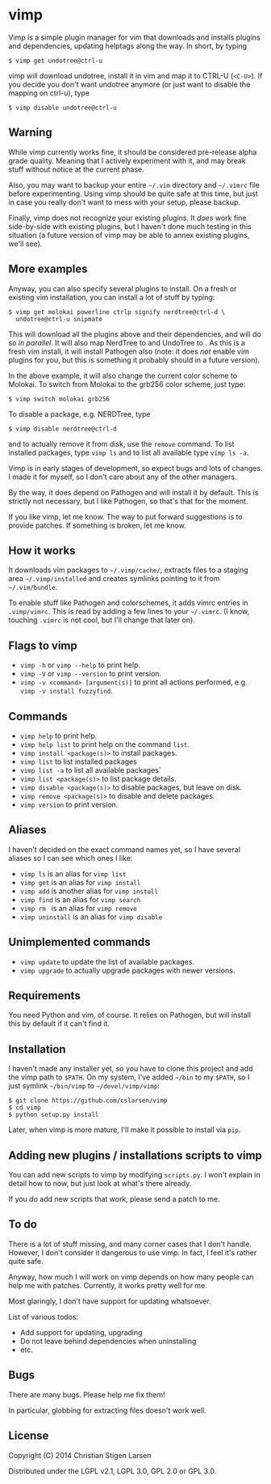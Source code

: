 vimp
====

Vimp is a simple plugin manager for vim that downloads and installs plugins
and dependencies, updating helptags along the way.  In short, by typing

    $ vimp get undotree@ctrl-u

vimp will download undotree, install it in vim and map it to CTRL-U
(`<C-U>`).  If you decide you don't want undotree anymore (or just want to
disable the mapping on ctrl-u), type

    $ vimp disable undotree@ctrl-u

Warning
-------
While vimp currently works fine, it should be considered pre-release alpha
grade quality.  Meaning that I actively experiment with it, and may break
stuff without notice at the current phase.

Also, you may want to backup your entire `~/.vim` directory and `~/.vimrc`
file before experimenting.  Using vimp should be quite safe at this time,
but just in case you really don't want to mess with your setup, please
backup.

Finally, vimp does not recognize your existing plugins.  It *does* work fine
side-by-side with existing plugins, but I haven't done much testing in this
situation (a future version of vimp may be able to annex existing plugins,
we'll see).

More examples
-------------

Anyway, you can also specify several plugins to install.  On a fresh or
existing vim installation, you can install a lot of stuff by typing:

    $ vimp get molokai powerline ctrlp signify nerdtree@ctrl-d \
      undotree@ctrl-u snipmate

This will download all the plugins above and their dependencies, and will do
so *in parallel*.  It will also map NerdTree to <C-d> and UndoTree to <C-u>.
As this is a fresh vim install, it will install Pathogen also (note: it does
*not* enable vim plugins for you, but this is something it probably
should in a future version).

In the above example, it will also change the current color scheme to
Molokai.  To switch from Molokai to the grb256 color scheme, just type:

    $ vimp switch molokai grb256

To disable a package, e.g. NERDTree, type

    $ vimp disable nerdtree@ctrl-d

and to actually remove it from disk, use the `remove` command.  To list
installed packages, type `vimp ls` and to list all available type `vimp ls
-a`.

Vimp is in early stages of development, so expect bugs and lots of changes.
I made it for myself, so I don't care about any of the other managers.

By the way, it does depend on Pathogen and will install it by default. This
is strictly not necessary, but I like Pathogen, so that's that for the
moment.

If you like vimp, let me know.  The way to put forward suggestions is to
provide patches.  If something is broken, let me know.

How it works
------------

It downloads vim packages to `~/.vimp/cache/`, extracts files to a staging
area `~/.vimp/installed` and creates symlinks pointing to it from
`~/.vim/bundle`.

To enable stuff like Pathogen and colorschemes, it adds vimrc entries in
`.vimp/vimrc`.  This is read by adding a few lines to your `~/.vimrc`.  (I
know, touching `.vimrc` is not cool, but I'll change that later on).

Flags to vimp
-------------

  * `vimp -h` or `vimp --help` to print help.
  * `vimp -V` or `vimp --version` to print version.
  * `vimp -v <command> [argument(s)]` to print all actions performed,
    e.g. `vimp -v install fuzzyfind`.

Commands
--------

  * `vimp help` to print help.
  * `vimp help list` to print help on the command `list`.
  * `vimp install <package(s)>` to install packages.
  * `vimp list` to list installed packages
  * `vimp list -a` to list all available packages`
  * `vimp list <package(s)>` to list package details.
  * `vimp disable <package(s)>` to disable packages, but leave on disk.
  * `vimp remove <package(s)>` to disable and delete packages.
  * `vimp version` to print version.

Aliases
-------

I haven't decided on the exact command names yet, so I have several aliases
so I can see which ones I like:

  * `vimp ls` is an alias for `vimp list`
  * `vimp get` is an alias for `vimp install`
  * `vimp add` is another alias for `vimp install`
  * `vimp find` is an alias for `vimp search`
  * `vimp rm ` is an alias for `vimp remove`
  * `vimp uninstall` is an alias for `vimp disable`

Unimplemented commands
----------------------

  * `vimp update` to update the list of available packages.
  * `vimp upgrade` to actually upgrade packages with newer versions.

Requirements
------------

You need Python and vim, of course.
It relies on Pathogen, but will install this by default if it can't find it.

Installation
------------

I haven't made any installer yet, so you have to clone this project and add
the vimp path to `$PATH`.  On my system, I've added `~/bin` to my `$PATH`,
so I just symlink `~/bin/vimp` to `~/devel/vimp/vimp`:

    $ git clone https://github.com/cslarsen/vimp
    $ cd vimp
    $ python setup.py install

Later, when vimp is more mature, I'll make it possible to install via `pip`.

Adding new plugins / installations scripts to vimp
--------------------------------------------------

You can add new scripts to vimp by modifying `scripts.py`.  I won't explain
in detail how to now, but just look at what's there already.

If you *do* add new scripts that work, please send a patch to me.

To do
-----

There is a lot of stuff missing, and many corner cases that I don't handle.
However, I don't consider it dangerous to use vimp.  In fact, I feel it's
rather quite safe.

Anyway, how much I will work on vimp depends on how many people can help me
with patches.  Currently, it works pretty well for me.

Most glaringly, I don't have support for updating whatsoever.

List of various todos:

  * Add support for updating, upgrading
  * Do not leave behind dependencies when uninstalling
  * etc.

Bugs
----

There are many bugs.  Please help me fix them!  

In particular, globbing for extracting files doesn't work well.

License
-------

Copyright (C) 2014 Christian Stigen Larsen

Distributed under the LGPL v2.1, LGPL 3.0, GPL 2.0 or GPL 3.0.
